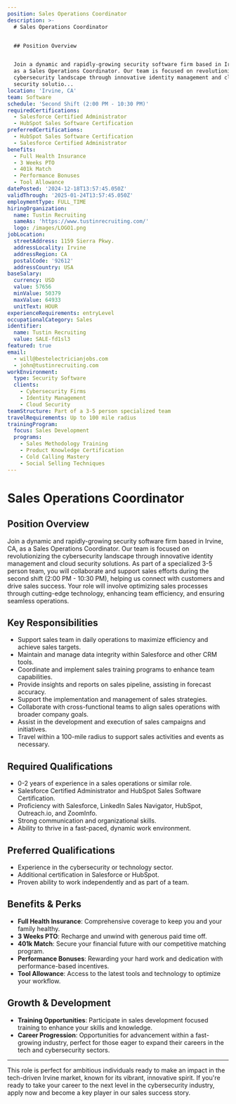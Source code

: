 ```yaml
---
position: Sales Operations Coordinator
description: >-
  # Sales Operations Coordinator


  ## Position Overview


  Join a dynamic and rapidly-growing security software firm based in Irvine, CA,
  as a Sales Operations Coordinator. Our team is focused on revolutionizing the
  cybersecurity landscape through innovative identity management and cloud
  security solutio...
location: 'Irvine, CA'
team: Software
schedule: 'Second Shift (2:00 PM - 10:30 PM)'
requiredCertifications:
  - Salesforce Certified Administrator
  - HubSpot Sales Software Certification
preferredCertifications:
  - HubSpot Sales Software Certification
  - Salesforce Certified Administrator
benefits:
  - Full Health Insurance
  - 3 Weeks PTO
  - 401k Match
  - Performance Bonuses
  - Tool Allowance
datePosted: '2024-12-18T13:57:45.050Z'
validThrough: '2025-01-24T13:57:45.050Z'
employmentType: FULL_TIME
hiringOrganization:
  name: Tustin Recruiting
  sameAs: 'https://www.tustinrecruiting.com/'
  logo: /images/LOGO1.png
jobLocation:
  streetAddress: 1159 Sierra Pkwy.
  addressLocality: Irvine
  addressRegion: CA
  postalCode: '92612'
  addressCountry: USA
baseSalary:
  currency: USD
  value: 57656
  minValue: 50379
  maxValue: 64933
  unitText: HOUR
experienceRequirements: entryLevel
occupationalCategory: Sales
identifier:
  name: Tustin Recruiting
  value: SALE-fd1sl3
featured: true
email:
  - will@bestelectricianjobs.com
  - john@tustinrecruiting.com
workEnvironment:
  type: Security Software
  clients:
    - Cybersecurity Firms
    - Identity Management
    - Cloud Security
teamStructure: Part of a 3-5 person specialized team
travelRequirements: Up to 100 mile radius
trainingProgram:
  focus: Sales Development
  programs:
    - Sales Methodology Training
    - Product Knowledge Certification
    - Cold Calling Mastery
    - Social Selling Techniques
---
```




# Sales Operations Coordinator

## Position Overview

Join a dynamic and rapidly-growing security software firm based in Irvine, CA, as a Sales Operations Coordinator. Our team is focused on revolutionizing the cybersecurity landscape through innovative identity management and cloud security solutions. As part of a specialized 3-5 person team, you will collaborate and support sales efforts during the second shift (2:00 PM - 10:30 PM), helping us connect with customers and drive sales success. Your role will involve optimizing sales processes through cutting-edge technology, enhancing team efficiency, and ensuring seamless operations.

## Key Responsibilities

- Support sales team in daily operations to maximize efficiency and achieve sales targets.
- Maintain and manage data integrity within Salesforce and other CRM tools.
- Coordinate and implement sales training programs to enhance team capabilities.
- Provide insights and reports on sales pipeline, assisting in forecast accuracy.
- Support the implementation and management of sales strategies.
- Collaborate with cross-functional teams to align sales operations with broader company goals.
- Assist in the development and execution of sales campaigns and initiatives.
- Travel within a 100-mile radius to support sales activities and events as necessary.

## Required Qualifications

- 0-2 years of experience in a sales operations or similar role.
- Salesforce Certified Administrator and HubSpot Sales Software Certification.
- Proficiency with Salesforce, LinkedIn Sales Navigator, HubSpot, Outreach.io, and ZoomInfo.
- Strong communication and organizational skills.
- Ability to thrive in a fast-paced, dynamic work environment.

## Preferred Qualifications

- Experience in the cybersecurity or technology sector.
- Additional certification in Salesforce or HubSpot.
- Proven ability to work independently and as part of a team.

## Benefits & Perks

- **Full Health Insurance**: Comprehensive coverage to keep you and your family healthy.
- **3 Weeks PTO**: Recharge and unwind with generous paid time off.
- **401k Match**: Secure your financial future with our competitive matching program.
- **Performance Bonuses**: Rewarding your hard work and dedication with performance-based incentives.
- **Tool Allowance**: Access to the latest tools and technology to optimize your workflow.

## Growth & Development

- **Training Opportunities**: Participate in sales development focused training to enhance your skills and knowledge.
- **Career Progression**: Opportunities for advancement within a fast-growing industry, perfect for those eager to expand their careers in the tech and cybersecurity sectors.

---

This role is perfect for ambitious individuals ready to make an impact in the tech-driven Irvine market, known for its vibrant, innovative spirit. If you're ready to take your career to the next level in the cybersecurity industry, apply now and become a key player in our sales success story.